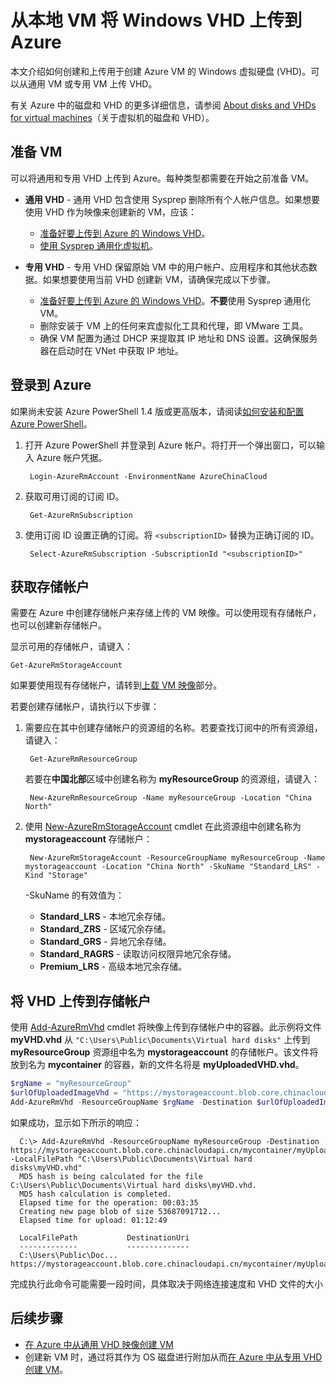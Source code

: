 <properties
	pageTitle="上载 Windows VHD 用于 Resource Manager | Azure"
	description="了解如何使用 Resource Manager 部署模型将 Windows 虚拟机 VHD 从本地上传到 Azure。可以从通用或专用 VM 上传 VHD。"
	services="virtual-machines-windows"
	documentationCenter=""
	authors="cynthn"
	manager="timlt"
	editor="tysonn"
	tags="azure-resource-manager"/>  


<tags
	ms.service="virtual-machines-windows"
	ms.workload="infrastructure-services"
	ms.tgt_pltfrm="vm-windows"
	ms.devlang="na"
	ms.topic="article"
	ms.date="10/10/2016"
	wacn.date="11/28/2016"
	ms.author="cynthn"/>  


# 从本地 VM 将 Windows VHD 上传到 Azure 


本文介绍如何创建和上传用于创建 Azure VM 的 Windows 虚拟硬盘 (VHD)。可以从通用 VM 或专用 VM 上传 VHD。

有关 Azure 中的磁盘和 VHD 的更多详细信息，请参阅 [About disks and VHDs for virtual machines](/documentation/articles/virtual-machines-linux-about-disks-vhds/)（关于虚拟机的磁盘和 VHD）。


## 准备 VM 

可以将通用和专用 VHD 上传到 Azure。每种类型都需要在开始之前准备 VM。

- **通用 VHD** - 通用 VHD 包含使用 Sysprep 删除所有个人帐户信息。如果想要使用 VHD 作为映像来创建新的 VM，应该：
	- [准备好要上传到 Azure 的 Windows VHD](/documentation/articles/virtual-machines-windows-prepare-for-upload-vhd-image/)。
	- [使用 Sysprep 通用化虚拟机](/documentation/articles/virtual-machines-windows-generalize-vhd/)。

- **专用 VHD** - 专用 VHD 保留原始 VM 中的用户帐户、应用程序和其他状态数据。如果想要使用当前 VHD 创建新 VM，请确保完成以下步骤。
	- [准备好要上传到 Azure 的 Windows VHD](/documentation/articles/virtual-machines-windows-prepare-for-upload-vhd-image/)。**不要**使用 Sysprep 通用化 VM。
	- 删除安装于 VM 上的任何来宾虚拟化工具和代理，即 VMware 工具。
	- 确保 VM 配置为通过 DHCP 来提取其 IP 地址和 DNS 设置。这确保服务器在启动时在 VNet 中获取 IP 地址。

## 登录到 Azure

如果尚未安装 Azure PowerShell 1.4 版或更高版本，请阅读[如何安装和配置 Azure PowerShell](/documentation/articles/powershell-install-configure/)。

1. 打开 Azure PowerShell 并登录到 Azure 帐户。将打开一个弹出窗口，可以输入 Azure 帐户凭据。

		Login-AzureRmAccount -EnvironmentName AzureChinaCloud

2. 获取可用订阅的订阅 ID。

		Get-AzureRmSubscription

3. 使用订阅 ID 设置正确的订阅。将 `<subscriptionID>` 替换为正确订阅的 ID。

		Select-AzureRmSubscription -SubscriptionId "<subscriptionID>"

## <a name="createstorage"></a> 获取存储帐户

需要在 Azure 中创建存储帐户来存储上传的 VM 映像。可以使用现有存储帐户，也可以创建新存储帐户。

显示可用的存储帐户，请键入：

	Get-AzureRmStorageAccount

如果要使用现有存储帐户，请转到[上载 VM 映像](#upload-the-vm-vhd-to-your-storage-account)部分。

若要创建存储帐户，请执行以下步骤：

1. 需要应在其中创建存储帐户的资源组的名称。若要查找订阅中的所有资源组，请键入：

		Get-AzureRmResourceGroup

	若要在**中国北部**区域中创建名称为 **myResourceGroup** 的资源组，请键入：

		New-AzureRmResourceGroup -Name myResourceGroup -Location "China North"

2. 使用 [New-AzureRmStorageAccount](https://msdn.microsoft.com/zh-cn/library/mt607148.aspx) cmdlet 在此资源组中创建名称为 **mystorageaccount** 存储帐户：

		New-AzureRmStorageAccount -ResourceGroupName myResourceGroup -Name mystorageaccount -Location "China North" -SkuName "Standard_LRS" -Kind "Storage"
			
	-SkuName 的有效值为：

	- **Standard\_LRS** - 本地冗余存储。
	- **Standard\_ZRS** - 区域冗余存储。
	- **Standard\_GRS** - 异地冗余存储。
	- **Standard\_RAGRS** - 读取访问权限异地冗余存储。
	- **Premium\_LRS** - 高级本地冗余存储。



## <a name="upload-the-vm-vhd-to-your-storage-account"></a> 将 VHD 上传到存储帐户

使用 [Add-AzureRmVhd](https://msdn.microsoft.com/zh-cn/library/mt603554.aspx) cmdlet 将映像上传到存储帐户中的容器。此示例将文件 **myVHD.vhd** 从 `"C:\Users\Public\Documents\Virtual hard disks"` 上传到 **myResourceGroup** 资源组中名为 **mystorageaccount** 的存储帐户。该文件将放到名为 **mycontainer** 的容器，新的文件名将是 **myUploadedVHD.vhd**。

```powershell
$rgName = "myResourceGroup"
$urlOfUploadedImageVhd = "https://mystorageaccount.blob.core.chinacloudapi.cn/mycontainer/myUploadedVHD.vhd"
Add-AzureRmVhd -ResourceGroupName $rgName -Destination $urlOfUploadedImageVhd -LocalFilePath "C:\Users\Public\Documents\Virtual hard disks\myVHD.vhd"
```


如果成功，显示如下所示的响应：

	  C:\> Add-AzureRmVhd -ResourceGroupName myResourceGroup -Destination https://mystorageaccount.blob.core.chinacloudapi.cn/mycontainer/myUploadedVHD.vhd -LocalFilePath "C:\Users\Public\Documents\Virtual hard disks\myVHD.vhd"
	  MD5 hash is being calculated for the file C:\Users\Public\Documents\Virtual hard disks\myVHD.vhd.
	  MD5 hash calculation is completed.
	  Elapsed time for the operation: 00:03:35
	  Creating new page blob of size 53687091712...
	  Elapsed time for upload: 01:12:49

	  LocalFilePath           DestinationUri
	  -------------           --------------
	  C:\Users\Public\Doc...  https://mystorageaccount.blob.core.chinacloudapi.cn/mycontainer/myUploadedVHD.vhd

完成执行此命令可能需要一段时间，具体取决于网络连接速度和 VHD 文件的大小


## 后续步骤

- [在 Azure 中从通用 VHD 映像创建 VM](/documentation/articles/virtual-machines-windows-create-vm-generalized/)
- 创建新 VM 时，通过将其作为 OS 磁盘进行附加从而[在 Azure 中从专用 VHD 创建 VM](/documentation/articles/virtual-machines-windows-create-vm-specialized/)。

<!---HONumber=Mooncake_1121_2016-->